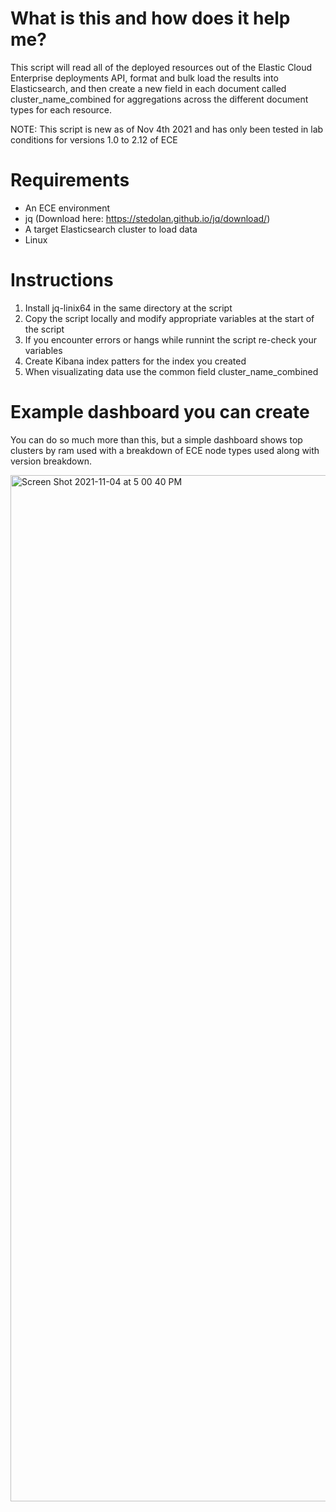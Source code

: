 # What is this and how does it help me?
This script will read all of the deployed resources out of the Elastic Cloud Enterprise deployments API, format and bulk load the results into Elasticsearch, and then create a new field in each document called cluster_name_combined for aggregations across the different document types for each resource.

NOTE: This script is new as of Nov 4th 2021 and has only been tested in lab conditions for versions 1.0 to 2.12 of ECE

# Requirements
- An ECE environment
- jq (Download here: https://stedolan.github.io/jq/download/)
- A target Elasticsearch cluster to load data
- Linux

# Instructions
1. Install jq-linix64 in the same directory at the script
2. Copy the script locally and modify appropriate variables at the start of the script
3. If you encounter errors or hangs while runnint the script re-check your variables
4. Create Kibana index patters for the index you created
5. When visualizating data use the common field cluster_name_combined

# Example dashboard you can create
You can do so much more than this, but a simple dashboard shows top clusters by ram used with a breakdown of ECE node types used along with version breakdown.

<img width="1642" alt="Screen Shot 2021-11-04 at 5 00 40 PM" src="https://user-images.githubusercontent.com/38725582/140419985-d9c6f9eb-6639-4c54-8db9-bd43792ce8ae.png">
